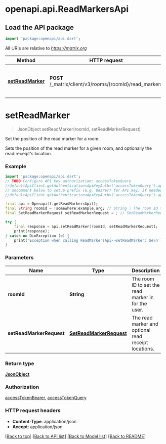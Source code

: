 # openapi.api.ReadMarkersApi

## Load the API package
```dart
import 'package:openapi/api.dart';
```

All URIs are relative to *https://matrix.org*

Method | HTTP request | Description
------------- | ------------- | -------------
[**setReadMarker**](ReadMarkersApi.md#setreadmarker) | **POST** /_matrix/client/v3/rooms/{roomId}/read_markers | Set the position of the read marker for a room.


# **setReadMarker**
> JsonObject setReadMarker(roomId, setReadMarkerRequest)

Set the position of the read marker for a room.

Sets the position of the read marker for a given room, and optionally the read receipt's location.

### Example
```dart
import 'package:openapi/api.dart';
// TODO Configure API key authorization: accessTokenQuery
//defaultApiClient.getAuthentication<ApiKeyAuth>('accessTokenQuery').apiKey = 'YOUR_API_KEY';
// uncomment below to setup prefix (e.g. Bearer) for API key, if needed
//defaultApiClient.getAuthentication<ApiKeyAuth>('accessTokenQuery').apiKeyPrefix = 'Bearer';

final api = Openapi().getReadMarkersApi();
final String roomId = !somewhere:example.org; // String | The room ID to set the read marker in for the user.
final SetReadMarkerRequest setReadMarkerRequest = ; // SetReadMarkerRequest | The read marker and optional read receipt locations.

try {
    final response = api.setReadMarker(roomId, setReadMarkerRequest);
    print(response);
} catch on DioException (e) {
    print('Exception when calling ReadMarkersApi->setReadMarker: $e\n');
}
```

### Parameters

Name | Type | Description  | Notes
------------- | ------------- | ------------- | -------------
 **roomId** | **String**| The room ID to set the read marker in for the user. | 
 **setReadMarkerRequest** | [**SetReadMarkerRequest**](SetReadMarkerRequest.md)| The read marker and optional read receipt locations. | 

### Return type

[**JsonObject**](JsonObject.md)

### Authorization

[accessTokenBearer](../README.md#accessTokenBearer), [accessTokenQuery](../README.md#accessTokenQuery)

### HTTP request headers

 - **Content-Type**: application/json
 - **Accept**: application/json

[[Back to top]](#) [[Back to API list]](../README.md#documentation-for-api-endpoints) [[Back to Model list]](../README.md#documentation-for-models) [[Back to README]](../README.md)

